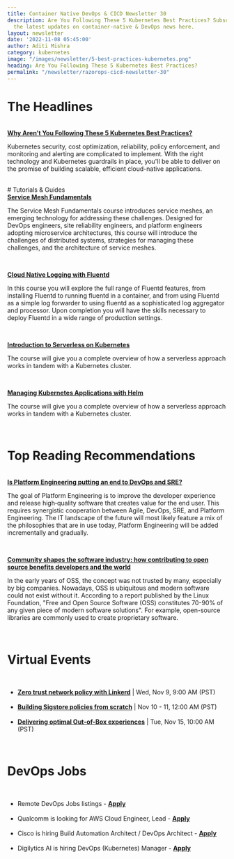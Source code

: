 ```yaml
---
title: Container Native DevOps & CICD Newsletter 30
description: Are You Following These 5 Kubernetes Best Practices? Subscribe to get
  the latest updates on container-native & DevOps news here.
layout: newsletter
date: '2022-11-08 05:45:00'
author: Aditi Mishra
category: kubernetes
image: "/images/newsletter/5-best-practices-kubernetes.png"
heading: Are You Following These 5 Kubernetes Best Practices?
permalink: "/newsletter/razorops-cicd-newsletter-30"
---
```



# The Headlines

<br>
<a href="https://securityboulevard.com/2022/11/why-arent-you-following-these-5-kubernetes-best-practices/" target="_blank"><b>Why Aren’t You Following These 5 Kubernetes Best Practices?</b></a>


Kubernetes security, cost optimization, reliability, policy enforcement, and monitoring and alerting are complicated to implement. With the right technology and Kubernetes guardrails in place, you'll be able to deliver on the promise of building scalable, efficient cloud-native applications.

<br>
# Tutorials & Guides

<br>
<a href="https://www.cncf.io/certification/training/#service-mesh" target="_blank"><b>Service Mesh Fundamentals</b></a>

The Service Mesh Fundamentals course introduces service meshes, an emerging technology for addressing these challenges. Designed for DevOps engineers, site reliability engineers, and platform engineers adopting microservice architectures, this course will introduce the challenges of distributed systems, strategies for managing these challenges, and the architecture of service meshes.

<br>

<a href="https://www.cncf.io/certification/training/#fluentd" target="_blank"><b>Cloud Native Logging with Fluentd</b></a>

In this course you will explore the full range of Fluentd features, from installing Fluentd to running fluentd in a container, and from using Fluentd as a simple log forwarder to using fluentd as a sophisticated log aggregator and processor. Upon completion you will have the skills necessary to deploy Fluentd in a wide range of production settings.

<br>

<a href="https://www.cncf.io/certification/training/#serverless" target="_blank"><b>Introduction to Serverless on Kubernetes</b></a>

The course will give you a complete overview of how a serverless approach works in tandem with a Kubernetes cluster.  

<br>

<a href="https://www.cncf.io/certification/training/#helm" target="_blank"><b>Managing Kubernetes Applications with Helm</b></a>

The course will give you a complete overview of how a serverless approach works in tandem with a Kubernetes cluster.  

<br>

# Top Reading Recommendations

<br>
<a href="https://www.cncf.io/blog/2022/11/02/is-platform-engineering-putting-an-end-to-dhttps://www.cncf.io/blog/2022/11/02/is-platform-engineering-putting-an-end-to-devops-and-sre/evops-and-sre/" target="_blank"><b>Is Platform Engineering putting an end to DevOps and SRE?</b></a>

The goal of Platform Engineering is to improve the developer experience and release high‑quality software that creates value for the end user. This requires synergistic cooperation between Agile, DevOps, SRE, and Platform Engineering. The IT landscape of the future will most likely feature a mix of the philosophies that are in use today, Platform Engineering will be added incrementally and gradually.

<br>

<a href="https://www.cncf.io/blog/2022/11/01/community-shapes-the-software-industry-how-contributing-to-open-source-benefits-developers-and-the-world/" target="_blank"><b>Community shapes the software industry: how contributing to open source benefits developers and the world</b></a>

In the early years of OSS, the concept was not trusted by many, especially by big companies. Nowadays, OSS is ubiquitous and modern software could not exist without it. According to a report published by the Linux Foundation, "Free and Open Source Software (OSS) constitutes 70-90% of any given piece of modern software solutions". For example, open-source libraries are commonly used to create proprietary software.

<br>

# Virtual Events

<br>

<ul>
	<li>
		<a href="https://community.cncf.io/events/details/cncf-cncf-online-programs-presents-cloud-native-live-zero-trust-network-policy-with-linkerd/" target="_blank"><b>Zero trust network policy with Linkerd</b></a> | Wed, Nov 9, 9:00 AM (PST)
	</li>
<br>
	<li>
			<a href="https://community.cncf.io/events/details/cncf-cncf-online-programs-presents-cncf-on-demand-webinar-building-sigstore-policies-from-scratch/" target="_blank"><b>Building Sigstore policies from scratch</b></a> | Nov 10 - 11, 12:00 AM (PST)
	</li>
	<br>
	<li>
			<a href="https://community.cncf.io/events/details/cncf-cncf-online-programs-presents-cncf-live-webinar-delivering-optimal-out-of-box-experiences/" target="_blank"><b>Delivering optimal Out-of-Box experiences</b></a> | Tue, Nov 15, 10:00 AM (PST)
	</li>
</ul>

<br>
	

# DevOps Jobs
<br>

<ul>
<li>
	Remote DevOps Jobs listings - <a href="https://www.linkedin.com/jobs/search/?currentJobId=3333510373&distance=25&f_WT=2%2C3&geoId=102713980&keywords=devops%20engineer&lipi=urn%3Ali%3Apage%3Ad_flagship3_pulse_read%3BRuuNt%2Fy2Q5CQ4xLw2oTOcw%3D%3D" target="_blank"><b>Apply</b></a> 
	</li>
<br>	
	<li>
	Qualcomm is looking for AWS Cloud Engineer, Lead - <a href="https://www.linkedin.com/jobs/view/3340252507/?eBP=JOB_SEARCH_ORGANIC&recommendedFlavor=IN_NETWORK&refId=TTx2xTRmhTOHD4wO6Iahtg%3D%3D&trackingId=O0%2FbP1PfvEKhLCkeNWm2XA%3D%3D&trk=flagship3_search_srp_jobs&lipi=urn%3Ali%3Apage%3Ad_flagship3_pulse_read%3BRuuNt%2Fy2Q5CQ4xLw2oTOcw%3D%3D" target="_blank"><b>Apply</b></a> 
	</li>
<br>	
	<li>
	Cisco is hiring Build Automation Architect / DevOps Architect - <a href="https://www.linkedin.com/jobs/view/3334525944/?eBP=JOB_SEARCH_ORGANIC&recommendedFlavor=SCHOOL_RECRUIT&refId=Dx8Z%2FViUBWkZkwHDxX3Vww%3D%3D&trackingId=jlQpceZc%2BDFYcpgi6GJgww%3D%3D&trk=flagship3_search_srp_jobs&lipi=urn%3Ali%3Apage%3Ad_flagship3_pulse_read%3BRuuNt%2Fy2Q5CQ4xLw2oTOcw%3D%3D" target="_blank"><b>Apply</b></a> 
	</li>
	<br>	
	<li>
	Digilytics AI is hiring DevOps (Kubernetes) Manager - <a href="https://www.linkedin.com/jobs/view/3340170187/?eBP=JOB_SEARCH_ORGANIC&recommendedFlavor=SCHOOL_RECRUIT&refId=Dx8Z%2FViUBWkZkwHDxX3Vww%3D%3D&trackingId=0gQ%2F9IdWKnARqWs7qQ3SKg%3D%3D&trk=flagship3_search_srp_jobs&lipi=urn%3Ali%3Apage%3Ad_flagship3_pulse_read%3BRuuNt%2Fy2Q5CQ4xLw2oTOcw%3D%3D" target="_blank"><b>Apply</b></a> 
	</li>
	</ul>
